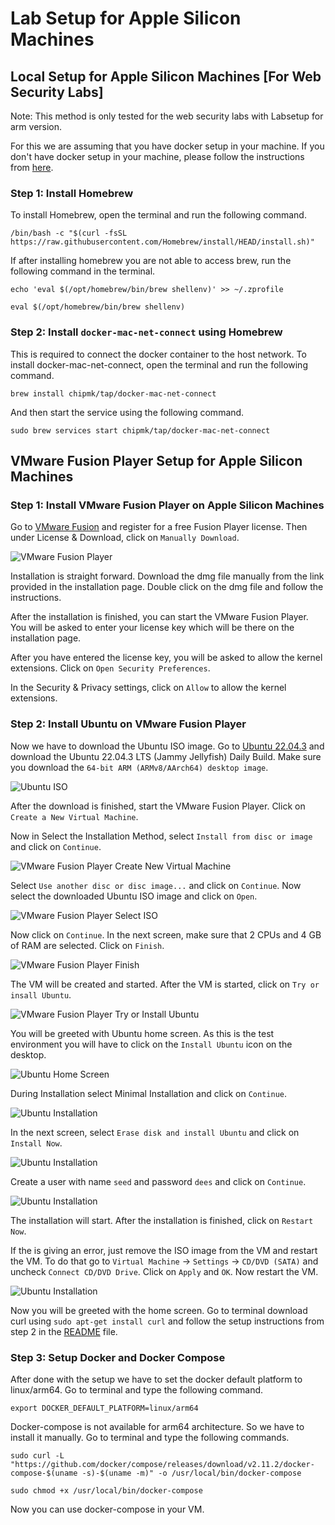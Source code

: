 # Lab Setup for Apple Silicon Machines

## Local Setup for Apple Silicon Machines [For Web Security Labs]

Note: This method is only tested for the web security labs with Labsetup for arm version.

For this we are assuming that you have docker setup in your machine. If you don't have docker setup in your machine, please follow the instructions from [here](https://docs.docker.com/desktop/mac/install/).

### Step 1: Install Homebrew
To install Homebrew, open the terminal and run the following command.

```/bin/bash -c "$(curl -fsSL https://raw.githubusercontent.com/Homebrew/install/HEAD/install.sh)"```

If after installing homebrew you are not able to access brew, run the following command in the terminal.

```echo 'eval $(/opt/homebrew/bin/brew shellenv)' >> ~/.zprofile```

```eval $(/opt/homebrew/bin/brew shellenv)```

### Step 2: Install ```docker-mac-net-connect``` using Homebrew
This is required to connect the docker container to the host network. To install docker-mac-net-connect, open the terminal and run the following command.

```brew install chipmk/tap/docker-mac-net-connect```

And then start the service using the following command.

```sudo brew services start chipmk/tap/docker-mac-net-connect```

## VMware Fusion Player Setup for Apple Silicon Machines

### Step 1: Install VMware Fusion Player on Apple Silicon Machines

Go to [VMware Fusion](https://customerconnect.vmware.com/en/evalcenter?p=fusion-player-personal-13) and register for a free Fusion Player license. Then under License & Download, click on `Manually Download`.

![VMware Fusion Player](Figs/vmware-fusion-player-web.png)

Installation is straight forward. Download the dmg file manually from the link provided in the installation page. Double click on the dmg file and follow the instructions.

After the installation is finished, you can start the VMware Fusion Player. You will be asked to enter your license key which will be there on the installation page.

After you have entered the license key, you will be asked to allow the kernel extensions. Click on `Open Security Preferences`.

In the Security & Privacy settings, click on `Allow` to allow the kernel extensions.

### Step 2: Install Ubuntu on VMware Fusion Player

Now we have to download the Ubuntu ISO image. Go to [Ubuntu 22.04.3](https://cdimage.ubuntu.com/jammy/daily-live/current/) and download the Ubuntu 22.04.3 LTS (Jammy Jellyfish) Daily Build. Make sure you download the `64-bit ARM (ARMv8/AArch64) desktop image`.

![Ubuntu ISO](Figs/ubuntu-iso.png)

After the download is finished, start the VMware Fusion Player. Click on `Create a New Virtual Machine`.

Now in Select the Installation Method, select `Install from disc or image` and click on `Continue`.

![VMware Fusion Player Create New Virtual Machine](Figs/vmware-fusion-player-create-new-virtual-machine.png)

Select `Use another disc or disc image...` and click on `Continue`. Now select the downloaded Ubuntu ISO image and click on `Open`.

![VMware Fusion Player Select ISO](Figs/vmware-fusion-player-select-iso.png)

Now click on `Continue`. In the next screen, make sure that 2 CPUs and 4 GB of RAM are selected. Click on `Finish`.

![VMware Fusion Player Finish](Figs/vmware-fusion-player-finish.png)

The VM will be created and started. After the VM is started, click on `Try or insall Ubuntu`.

![VMware Fusion Player Try or Install Ubuntu](Figs/vmware-fusion-player-try-or-install-ubuntu.png)

You will be greeted with Ubuntu home screen. As this is the test environment you will have to click on the `Install Ubuntu` icon on the desktop.

![Ubuntu Home Screen](Figs/ubuntu-home-screen.png)

During Installation select Minimal Installation and click on `Continue`.

![Ubuntu Installation](Figs/ubuntu-installation.png)

In the next screen, select `Erase disk and install Ubuntu` and click on `Install Now`.

![Ubuntu Installation](Figs/ubuntu-installation-erase.png)

Create a user with name `seed` and password `dees` and click on `Continue`.

![Ubuntu Installation](Figs/ubuntu-installation-user.png)

The installation will start. After the installation is finished, click on `Restart Now`.

If the is giving an error, just remove the ISO image from the VM and restart the VM. To do that go to `Virtual Machine` -> `Settings` -> `CD/DVD (SATA)` and uncheck `Connect CD/DVD Drive`. Click on `Apply` and `OK`. Now restart the VM.

![Ubuntu Installation](Figs/ubuntu-installation-cd.png)

Now you will be greeted with the home screen. Go to terminal download curl using ```sudo apt-get install curl``` and follow the setup instructions from step 2 in the [README](../../manuals/cloud/seedvm-cloud.md) file.

### Step 3: Setup Docker and Docker Compose

After done with the setup we have to set the docker default platform to linux/arm64. Go to terminal and type the following command.

```export DOCKER_DEFAULT_PLATFORM=linux/arm64```

Docker-compose is not available for arm64 architecture. So we have to install it manually. Go to terminal and type the following commands.

```sudo curl -L "https://github.com/docker/compose/releases/download/v2.11.2/docker-compose-$(uname -s)-$(uname -m)" -o /usr/local/bin/docker-compose```

```sudo chmod +x /usr/local/bin/docker-compose```

Now you can use docker-compose in your VM.






